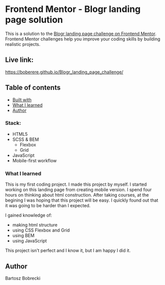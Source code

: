 # Frontend Mentor - Blogr landing page solution

This is a solution to the [Blogr landing page challenge on Frontend Mentor](https://www.frontendmentor.io/challenges/blogr-landing-page-EX2RLAApP). Frontend Mentor challenges help you improve your coding skills by building realistic projects. 

## Live link: 
https://boberere.github.io/Blogr_landing_page_challenge/

## Table of contents

  - [Built with](#built-with)
  - [What I learned](#what-i-learned)
- [Author](#author)

### Stack:

- HTML5
- SCSS & BEM
  - Flexbox
  - Grid
- JavaScript
- Mobile-first workflow

### What I learned

This is my first coding project. I made this project by myself. I started working on this landing page from creating mobile version. I spend four hours on thinking about html construction. After taking courses, at the begining I was hoping that this project will be easy. I quickly found out that it was going to be harder than I expected.

I gained knowledge of:

- making html structure
- using CSS Flexbox and Grid
- using BEM
- using JavaScript

This project isn't perfect and I know it, but I am happy I did it.

## Author

Bartosz Bobrecki
